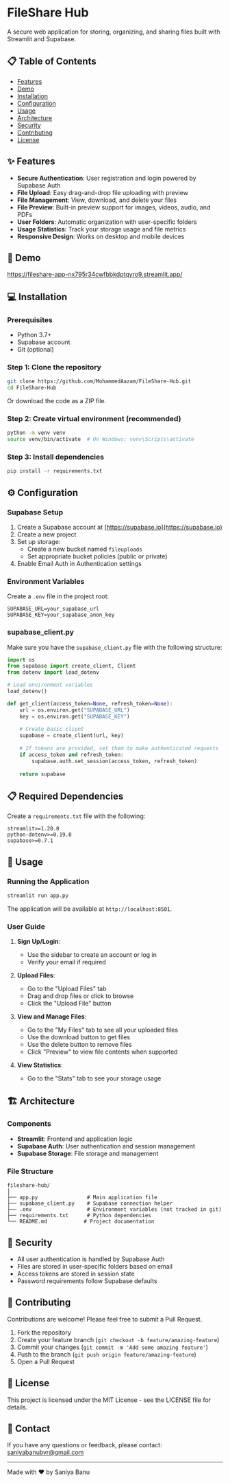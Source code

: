 # FileShare Hub

A secure web application for storing, organizing, and sharing files built with Streamlit and Supabase.

## 📋 Table of Contents

- [Features](#features)
- [Demo](#demo)
- [Installation](#installation)
- [Configuration](#configuration)
- [Usage](#usage)
- [Architecture](#architecture)
- [Security](#security)
- [Contributing](#contributing)
- [License](#license)

## ✨ Features

- **Secure Authentication**: User registration and login powered by Supabase Auth
- **File Upload**: Easy drag-and-drop file uploading with preview
- **File Management**: View, download, and delete your files
- **File Preview**: Built-in preview support for images, videos, audio, and PDFs
- **User Folders**: Automatic organization with user-specific folders
- **Usage Statistics**: Track your storage usage and file metrics
- **Responsive Design**: Works on desktop and mobile devices

## 🚀 Demo

https://fileshare-app-nx795r34cwfbbkdptqyro9.streamlit.app/


## 💻 Installation

### Prerequisites

- Python 3.7+
- Supabase account
- Git (optional)

### Step 1: Clone the repository

```bash
git clone https://github.com/MohammedAazam/FileShare-Hub.git
cd FileShare-Hub
```

Or download the code as a ZIP file.

### Step 2: Create virtual environment (recommended)

```bash
python -m venv venv
source venv/bin/activate  # On Windows: venv\Scripts\activate
```

### Step 3: Install dependencies

```bash
pip install -r requirements.txt
```

## ⚙️ Configuration

### Supabase Setup

1. Create a Supabase account at [https://supabase.io](https://supabase.io)
2. Create a new project
3. Set up storage:
   - Create a new bucket named `fileuploads`
   - Set appropriate bucket policies (public or private)
4. Enable Email Auth in Authentication settings

### Environment Variables

Create a `.env` file in the project root:

```
SUPABASE_URL=your_supabase_url
SUPABASE_KEY=your_supabase_anon_key
```

### supabase_client.py

Make sure you have the `supabase_client.py` file with the following structure:

```python
import os
from supabase import create_client, Client
from dotenv import load_dotenv

# Load environment variables
load_dotenv()

def get_client(access_token=None, refresh_token=None):
    url = os.environ.get("SUPABASE_URL")
    key = os.environ.get("SUPABASE_KEY")
    
    # Create basic client
    supabase = create_client(url, key)
    
    # If tokens are provided, set them to make authenticated requests
    if access_token and refresh_token:
        supabase.auth.set_session(access_token, refresh_token)
    
    return supabase
```

## 📋 Required Dependencies

Create a `requirements.txt` file with the following:

```
streamlit>=1.20.0
python-dotenv>=0.19.0
supabase>=0.7.1
```

## 🔧 Usage

### Running the Application

```bash
streamlit run app.py
```

The application will be available at `http://localhost:8501`.

### User Guide

1. **Sign Up/Login**:
   - Use the sidebar to create an account or log in
   - Verify your email if required

2. **Upload Files**:
   - Go to the "Upload Files" tab
   - Drag and drop files or click to browse
   - Click the "Upload File" button

3. **View and Manage Files**:
   - Go to the "My Files" tab to see all your uploaded files
   - Use the download button to get files
   - Use the delete button to remove files
   - Click "Preview" to view file contents when supported

4. **View Statistics**:
   - Go to the "Stats" tab to see your storage usage

## 🏗️ Architecture

### Components

- **Streamlit**: Frontend and application logic
- **Supabase Auth**: User authentication and session management
- **Supabase Storage**: File storage and management

### File Structure

```
fileshare-hub/
│
├── app.py                # Main application file
├── supabase_client.py    # Supabase connection helper
├── .env                  # Environment variables (not tracked in git)
├── requirements.txt      # Python dependencies
└── README.md            # Project documentation
```

## 🔐 Security

- All user authentication is handled by Supabase Auth
- Files are stored in user-specific folders based on email
- Access tokens are stored in session state
- Password requirements follow Supabase defaults

## 🌟 Contributing

Contributions are welcome! Please feel free to submit a Pull Request.

1. Fork the repository
2. Create your feature branch (`git checkout -b feature/amazing-feature`)
3. Commit your changes (`git commit -m 'Add some amazing feature'`)
4. Push to the branch (`git push origin feature/amazing-feature`)
5. Open a Pull Request

## 📄 License

This project is licensed under the MIT License - see the LICENSE file for details.

## 📧 Contact

If you have any questions or feedback, please contact:
saniyabanubvr@gmail.com

---

Made with ❤️ by Saniya Banu
